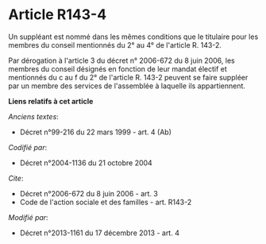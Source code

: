 # Article R143-4

Un suppléant est nommé dans les mêmes conditions que le titulaire pour les membres du conseil mentionnés du 2° au 4° de
l'article R. 143-2. 

Par dérogation à l'article 3 du décret n° 2006-672 du 8 juin 2006, les membres du conseil désignés en fonction de leur mandat
électif et mentionnés du c au f du 2° de l'article R. 143-2 peuvent se faire suppléer par un membre des services de
l'assemblée à laquelle ils appartiennent.

**Liens relatifs à cet article**

_Anciens textes_:

  - Décret n°99-216 du 22 mars 1999 - art. 4 (Ab)

_Codifié par_:

  - Décret n°2004-1136 du 21 octobre 2004

_Cite_:

  - Décret n°2006-672 du 8 juin 2006 - art. 3
  - Code de l'action sociale et des familles - art. R143-2

_Modifié par_:

  - Décret n°2013-1161 du 17 décembre 2013 - art. 4
